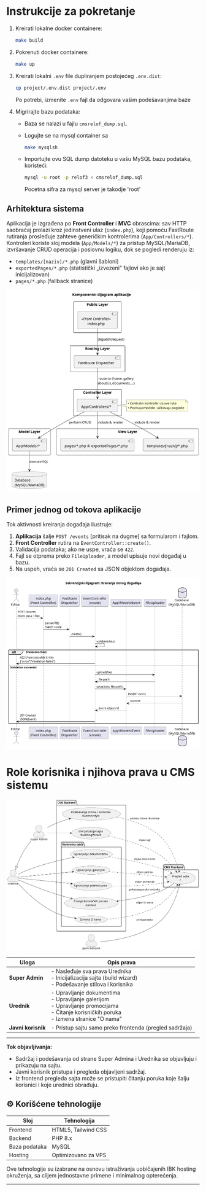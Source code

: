 # Instrukcije za pokretanje

1. Kreirati lokalne docker containere:

   ```bash
   make build
   ```

2. Pokrenuti docker containere:

   ```bash
   make up
   ```

3. Kreirati lokalni `.env` file dupliranjem postojećeg `.env.dist`:

   ```bash
   cp project/.env.dist project/.env
   ```

   Po potrebi, izmenite `.env` fajl da odgovara vašim podešavanjima baze

4. Migrirajte bazu podataka:

   - Baza se nalazi u fajlu `cmsrelof_dump.sql`.
   - Logujte se na mysql container sa
      ```bash
      make mysqlsh
      ```
   - Importujte ovu SQL dump datoteku u vašu MySQL bazu podataka, koristeći:

     ```bash
     mysql -u root -p relof3 < cmsrelof_dump.sql
     ```
     Pocetna sifra za mysql server je takodje 'root'



## Arhitektura sistema

Aplikacija je izgrađena po **Front Controller** i **MVC** obrascima: sav HTTP saobraćaj prolazi kroz jedinstveni ulaz (`index.php`), koji pomoću FastRoute rutiranja prosleđuje zahteve generičkim kontrolerima (`App/Controllers/*`). Kontroleri koriste sloj modela (`App/Models/*`) za pristup MySQL/MariaDB, izvršavanje CRUD operacija i poslovnu logiku, dok se pogledi renderuju iz:

- `templates/[naziv]/*.php` (glavni šabloni)
- `exportedPages/*.php` (statistički „izvezeni“ fajlovi ako je sajt inicijalizovan)
- `pages/*.php` (fallback stranice)

![Komponentni dijagram](/project/out/diagram2/diagram2.png)

## Primer jednog od tokova aplikacije

Tok aktivnosti kreiranja događaja ilustruje:

1. **Aplikacija** šalje `POST /events` [pritisak na dugme] sa formularom i fajlom.
2. **Front Controller** rutira na `EventController::create()`.
3. Validacija podataka; ako ne uspe, vraća se `422`.
4. Fajl se otprema preko `FileUploader`, a model upisuje novi događaj u bazu.
5. Na uspeh, vraća se `201 Created` sa JSON objektom događaja.

![Dijagram aktivnosti](project/out/diagram3/diagram3.png)

# Role korisnika i njihova prava u CMS sistemu

![Dijagram aktivnosti](project/out/diagram/diagram.png)

| Uloga              | Opis prava                                                                                                                                      |
| ------------------ | ----------------------------------------------------------------------------------------------------------------------------------------------- |
| **Super Admin**    | - Nasleđuje sva prava Urednika<br>- Inicijalizacija sajta (build wizard)<br>- Podešavanje stilova i korisnika                                   |
| **Urednik**        | - Upravljanje dokumentima<br>- Upravljanje galerijom<br>- Upravljanje promocijama<br>- Čitanje korisničkih poruka<br>- Izmena stranice "O nama" |
| **Javni korisnik** | - Pristup sajtu samo preko frontenda (pregled sadržaja)                                                                                         |

---

**Tok objavljivanja:**

- Sadržaj i podešavanja od strane Super Admina i Urednika se objavljuju i prikazuju na sajtu.
- Javni korisnik pristupa i pregleda objavljeni sadržaj.
- Iz frontend pregleda sajta može se pristupiti čitanju poruka koje šalju korisnici i koje urednici obrađuju.

## ⚙️ Korišćene tehnologije

| Sloj          | Tehnologija         |
| ------------- | ------------------- |
| Frontend      | HTML5, Tailwind CSS |
| Backend       | PHP 8.x             |
| Baza podataka | MySQL               |
| Hosting       | Optimizovano za VPS |

Ove tehnologije su izabrane na osnovu istraživanja uobičajenih IBK hosting okruženja, sa ciljem jednostavne primene i minimalnog opterećenja.

---

